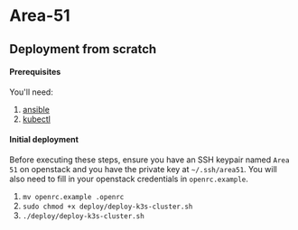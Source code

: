 # Area-51

## Deployment from scratch
#### Prerequisites
You'll need:
 1. [ansible](https://docs.ansible.com/ansible/latest/installation_guide/intro_installation.html)
 2. [kubectl](https://kubernetes.io/docs/tasks/tools/)

#### Initial deployment
Before executing these steps, ensure you have an SSH keypair named `Area 51` on openstack and you have the private key at `~/.ssh/area51`. You will also need to fill in your openstack credentials in `openrc.example`.
 1. `mv openrc.example .openrc`
 2. `sudo chmod +x deploy/deploy-k3s-cluster.sh`
 3. `./deploy/deploy-k3s-cluster.sh`
